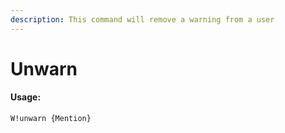```yaml
---
description: This command will remove a warning from a user
---
```


# Unwarn

#### Usage:

```text
W!unwarn {Mention}
```



